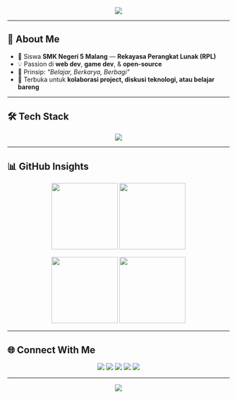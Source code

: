 <!-- Banner -->
<p align="center">
  <img src="https://capsule-render.vercel.app/api?type=waving&color=0:001f3f,100:003366&height=200&section=header&text=David%20Nafisy&fontSize=45&fontColor=ffffff&animation=fadeIn&fontAlignY=30&desc=Full%20Stack%20Developer&descAlignY=55&descAlign=50" />
</p>

---

## 👋 About Me
- 🏫 Siswa **SMK Negeri 5 Malang** — **Rekayasa Perangkat Lunak (RPL)**
- 💡 Passion di **web dev**, **game dev**, & **open-source**
- 📖 Prinsip: *"Belajar, Berkarya, Berbagi"*
- 🤝 Terbuka untuk **kolaborasi project, diskusi teknologi, atau belajar bareng**

---

## 🛠️ Tech Stack
<p align="center">
  <img src="https://skillicons.dev/icons?i=html,css,js,react,nodejs,php,python,mysql,git,github,vscode,figma" />
</p>

---

## 📊 GitHub Insights
<p align="center">
  <img src="https://github-profile-summary-cards.vercel.app/api/cards/repos-per-language?username=davidnfy&theme=github_dark" height="150"/>
  <img src="https://github-profile-summary-cards.vercel.app/api/cards/most-commit-language?username=davidnfy&theme=github_dark" height="150"/>
</p>

<p align="center">
  <img src="https://github-profile-summary-cards.vercel.app/api/cards/stats?username=davidnfy&theme=github_dark" height="150"/>
  <img src="https://github-profile-summary-cards.vercel.app/api/cards/productive-time?username=davidnfy&theme=github_dark&utcOffset=7" height="150"/>
</p>

---

## 🌐 Connect With Me
<p align="center">
  <a href="https://davidnfy.vercel.app/"><img src="https://img.shields.io/badge/-Website-0d47a1?style=for-the-badge&logo=google-chrome&logoColor=white" /></a>
  <a href="https://github.com/davidnfy"><img src="https://img.shields.io/badge/-GitHub-181717?style=for-the-badge&logo=github&logoColor=white" /></a>
  <a href="https://linkedin.com/in/davidnafisy"><img src="https://img.shields.io/badge/-LinkedIn-0A66C2?style=for-the-badge&logo=linkedin&logoColor=white" /></a>
  <a href="mailto:davidnafisy@gmail.com"><img src="https://img.shields.io/badge/-Email-D14836?style=for-the-badge&logo=gmail&logoColor=white" /></a>
  <a href="https://www.instagram.com/davidnfy/"><img src="https://img.shields.io/badge/-Instagram-E4405F?style=for-the-badge&logo=instagram&logoColor=white" /></a>
</p>

---

<!-- Footer -->
<p align="center">
  <img src="https://capsule-render.vercel.app/api?type=waving&color=0:001f3f,100:003366&height=120&section=footer" />
</p>
